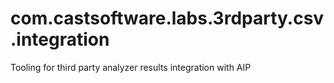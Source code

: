 # com.castsoftware.labs.3rdparty.csv.integration
Tooling for third party analyzer results integration with AIP
